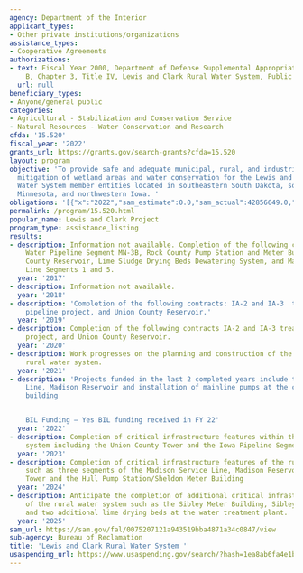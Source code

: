 ```yaml
---
agency: Department of the Interior
applicant_types:
- Other private institutions/organizations
assistance_types:
- Cooperative Agreements
authorizations:
- text: Fiscal Year 2000, Department of Defense Supplemental Appropriations Act, Division
    B, Chapter 3, Title IV, Lewis and Clark Rural Water System, Public Law 106-246.
  url: null
beneficiary_types:
- Anyone/general public
categories:
- Agricultural - Stabilization and Conservation Service
- Natural Resources - Water Conservation and Research
cfda: '15.520'
fiscal_year: '2022'
grants_url: https://grants.gov/search-grants?cfda=15.520
layout: program
objective: 'To provide safe and adequate municipal, rural, and industrial water supplies,
  mitigation of wetland areas and water conservation for the Lewis and Clark Rural
  Water System member entities located in southeastern South Dakota, southwestern
  Minnesota, and northwestern Iowa. '
obligations: '[{"x":"2022","sam_estimate":0.0,"sam_actual":42856649.0,"usa_spending_actual":42688900.0},{"x":"2023","sam_estimate":0.0,"sam_actual":83289891.0,"usa_spending_actual":83206891.1},{"x":"2024","sam_estimate":91071750.0,"sam_actual":0.0,"usa_spending_actual":92071751.9}]'
permalink: /program/15.520.html
popular_name: Lewis and Clark Project
program_type: assistance_listing
results:
- description: Information not available. Completion of the following contracts Treated
    Water Pipeline Segment MN-3B, Rock County Pump Station and Meter Building, Rock
    County Reservoir, Lime Sludge Drying Beds Dewatering System, and Madison Service
    Line Segments 1 and 5.
  year: '2017'
- description: Information not available.
  year: '2018'
- description: 'Completion of the following contracts: IA-2 and IA-3  treated water
    pipeline project, and Union County Reservoir.'
  year: '2019'
- description: Completion of the following contracts IA-2 and IA-3 treated water pipeline
    project, and Union County Reservoir.
  year: '2020'
- description: Work progresses on the planning and construction of the Lewis and Clark
    rural water system.
  year: '2021'
- description: 'Projects funded in the last 2 completed years include the Sibley Service
    Line, Madison Reservoir and installation of mainline pumps at the crooks meter
    building


    BIL Funding – Yes BIL funding received in FY 22'
  year: '2022'
- description: Completion of critical infrastructure features within the rural water
    system including the Union County Tower and the Iowa Pipeline Segments 4 & 5.
  year: '2023'
- description: Completion of critical infrastructure features of the rural water system
    such as three segments of the Madison Service Line, Madison Reservoir, Sheldon
    Tower and the Hull Pump Station/Sheldon Meter Building
  year: '2024'
- description: Anticipate the completion of additional critical infrastructure features
    of the rural water system such as the Sibley Meter Building, Sibley Service Line,
    and two additional lime drying beds at the water treatment plant.
  year: '2025'
sam_url: https://sam.gov/fal/0075207121a943519bba4871a34c0847/view
sub-agency: Bureau of Reclamation
title: 'Lewis and Clark Rural Water System '
usaspending_url: https://www.usaspending.gov/search/?hash=1ea8ab6fa4e1b504c52b75b30b650987
---
```

